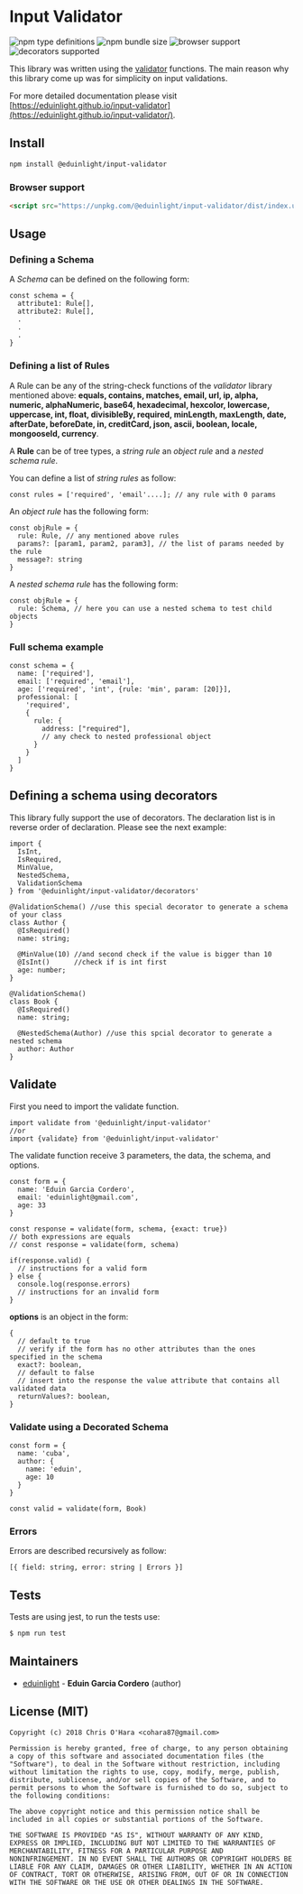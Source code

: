 # Input Validator

![npm type definitions](https://img.shields.io/npm/types/@eduinlight/input-validator?style=flat-square)
![npm bundle size](https://img.shields.io/bundlephobia/min/@eduinlight/input-validator?style=flat-square)
![browser support](https://img.shields.io/badge/browser-supported-green)
![decorators supported](https://img.shields.io/badge/decorators-supported-orange)

This library was written using the [validator](https://www.npmjs.com/package/validator) functions. The main reason why this library come up was for simplicity on input validations.

For more detailed documentation please visit [https://eduinlight.github.io/input-validator](https://eduinlight.github.io/input-validator/).

## Install

```BASH
npm install @eduinlight/input-validator
```

### Browser support

````HTML
<script src="https://unpkg.com/@eduinlight/input-validator/dist/index.umd.min.js"></script>
````

## Usage

### Defining a Schema

A *Schema* can be defined on the following form: 
```TS
const schema = {
  attribute1: Rule[],
  attribute2: Rule[],
  .
  .
  .
}
```

### Defining a list of Rules

A Rule can be any of the string-check functions of the *validator* library mentioned above:
  **equals,
  contains,
  matches,
  email,
  url,
  ip,
  alpha,
  numeric,
  alphaNumeric,
  base64,
  hexadecimal,
  hexcolor,
  lowercase,
  uppercase,
  int,
  float,
  divisibleBy,
  required,
  minLength,
  maxLength,
  date,
  afterDate,
  beforeDate,
  in,
  creditCard,
  json,
  ascii,
  boolean,
  locale,
  mongooseId,
  currency**.

A **Rule** can be of tree types, a *string rule* an *object rule* and a *nested schema rule*.

You can define a list of *string rules* as follow:
```TS
const rules = ['required', 'email'....]; // any rule with 0 params
```

An *object rule* has the following form:
```
const objRule = {
  rule: Rule, // any mentioned above rules
  params?: [param1, param2, param3], // the list of params needed by the rule
  message?: string
}
```

A *nested schema rule* has the following form:
```
const objRule = {
  rule: Schema, // here you can use a nested schema to test child objects
}
```

### Full schema example
```TS
const schema = {
  name: ['required'],
  email: ['required', 'email'],
  age: ['required', 'int', {rule: 'min', param: [20]}],
  professional: [
    'required',
    {
      rule: {
        address: ["required"],
        // any check to nested professional object
      }
    }
  ]
}
```

## Defining a schema using decorators
This library fully support the use of decorators. The declaration list is in reverse order of declaration. Please see the next example:

```TS
import { 
  IsInt, 
  IsRequired, 
  MinValue, 
  NestedSchema, 
  ValidationSchema 
} from '@eduinlight/input-validator/decorators'

@ValidationSchema() //use this special decorator to generate a schema of your class
class Author {
  @IsRequired()
  name: string;

  @MinValue(10) //and second check if the value is bigger than 10
  @IsInt()      //check if is int first
  age: number;
}

@ValidationSchema()
class Book {
  @IsRequired()
  name: string;

  @NestedSchema(Author) //use this spcial decorator to generate a nested schema
  author: Author
}
```

## Validate

First you need to import the validate function.
```TS
import validate from '@eduinlight/input-validator'
//or
import {validate} from '@eduinlight/input-validator'
```

The validate function receive 3 parameters, the data, the schema, and options.

```TS
const form = {
  name: 'Eduin Garcia Cordero',
  email: 'eduinlight@gmail.com',
  age: 33
}

const response = validate(form, schema, {exact: true})
// both expressions are equals
// const response = validate(form, schema)

if(response.valid) {
  // instructions for a valid form
} else {
  console.log(response.errors)
  // instructions for an invalid form
}
```

**options** is an object in the form:

```TS
{
  // default to true 
  // verify if the form has no other attributes than the ones specified in the schema
  exact?: boolean,
  // default to false
  // insert into the response the value attribute that contains all validated data
  returnValues?: boolean,
}
```

### Validate using a Decorated Schema
```TS
const form = {
  name: 'cuba',
  author: {
    name: 'eduin',
    age: 10
  }
}

const valid = validate(form, Book)
```

### Errors
Errors are described recursively as follow:

```TS
[{ field: string, error: string | Errors }]
```

## Tests

Tests are using jest, to run the tests use:

```sh
$ npm run test
```

## Maintainers

- [eduinlight](https://github.com/eduinlight) - **Eduin Garcia Cordero** (author)

## License (MIT)
```
Copyright (c) 2018 Chris O'Hara <cohara87@gmail.com>

Permission is hereby granted, free of charge, to any person obtaining
a copy of this software and associated documentation files (the
"Software"), to deal in the Software without restriction, including
without limitation the rights to use, copy, modify, merge, publish,
distribute, sublicense, and/or sell copies of the Software, and to
permit persons to whom the Software is furnished to do so, subject to
the following conditions:

The above copyright notice and this permission notice shall be
included in all copies or substantial portions of the Software.

THE SOFTWARE IS PROVIDED "AS IS", WITHOUT WARRANTY OF ANY KIND,
EXPRESS OR IMPLIED, INCLUDING BUT NOT LIMITED TO THE WARRANTIES OF
MERCHANTABILITY, FITNESS FOR A PARTICULAR PURPOSE AND
NONINFRINGEMENT. IN NO EVENT SHALL THE AUTHORS OR COPYRIGHT HOLDERS BE
LIABLE FOR ANY CLAIM, DAMAGES OR OTHER LIABILITY, WHETHER IN AN ACTION
OF CONTRACT, TORT OR OTHERWISE, ARISING FROM, OUT OF OR IN CONNECTION
WITH THE SOFTWARE OR THE USE OR OTHER DEALINGS IN THE SOFTWARE.
```
